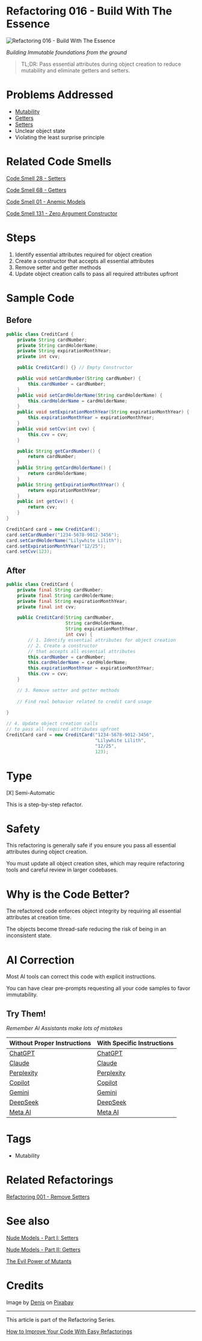 # Refactoring 016 - Build With The Essence

![Refactoring 016 - Build With The Essence](Refactoring%20016%20-%20Build%20With%20The%20Essence.jpg)

*Building Immutable foundations from the ground*

> TL;DR: Pass essential attributes during object creation to reduce mutability and eliminate getters and setters.

# Problems Addressed

- [Mutability](https://github.com/mcsee/Software-Design-Articles/tree/main/Articles/Theory/The%20Evil%20Power%20of%20Mutants/readme.md)
- [Getters](https://github.com/mcsee/Software-Design-Articles/tree/main/Articles/Code%20Smells/Code%20Smell%2068%20-%20Getters/readme.md)
- [Setters](https://github.com/mcsee/Software-Design-Articles/tree/main/Articles/Code%20Smells/Code%20Smell%2028%20-%20Setters/readme.md)
- Unclear object state
- Violating the least surprise principle

# Related Code Smells

[Code Smell 28 - Setters](https://github.com/mcsee/Software-Design-Articles/tree/main/Articles/Code%20Smells/Code%20Smell%2028%20-%20Setters/readme.md)

[Code Smell 68 - Getters](https://github.com/mcsee/Software-Design-Articles/tree/main/Articles/Code%20Smells/Code%20Smell%2068%20-%20Getters/readme.md)

[Code Smell 01 - Anemic Models](https://github.com/mcsee/Software-Design-Articles/tree/main/Articles/Code%20Smells/Code%20Smell%2001%20-%20Anemic%20Models/readme.md)

[Code Smell 131 - Zero Argument Constructor](https://github.com/mcsee/Software-Design-Articles/tree/main/Articles/Code%20Smells/Code%20Smell%20131%20-%20Zero%20Argument%20Constructor/readme.md)

# Steps

1. Identify essential attributes required for object creation
2. Create a constructor that accepts all essential attributes
3. Remove setter and getter methods 
4. Update object creation calls to pass all required attributes upfront

# Sample Code

## Before

<!-- [Gist Url](https://gist.github.com/mcsee/7dbe7a31b56db54fdb510b1cc44480b5) -->

```java
public class CreditCard {
    private String cardNumber;
    private String cardHolderName;
    private String expirationMonthYear;
    private int cvv;

    public CreditCard() {} // Empty Constructor

    public void setCardNumber(String cardNumber) { 
        this.cardNumber = cardNumber; 
    }
    public void setCardHolderName(String cardHolderName) { 
        this.cardHolderName = cardHolderName; 
    }
    public void setExpirationMonthYear(String expirationMonthYear) { 
        this.expirationMonthYear = expirationMonthYear;
    }
    public void setCvv(int cvv) { 
        this.cvv = cvv; 
    }

    public String getCardNumber() { 
        return cardNumber; 
    }
    public String getCardHolderName() {
        return cardHolderName;
    }
    public String getExpirationMonthYear() {
        return expirationMonthYear; 
    }
    public int getCvv() {
        return cvv; 
    }
}

CreditCard card = new CreditCard();
card.setCardNumber("1234-5678-9012-3456");
card.setCardHolderName("Lilywhite Lilith");
card.setExpirationMonthYear("12/25");
card.setCvv(123);
```

## After

<!-- [Gist Url](https://gist.github.com/mcsee/d78f13ba29b3b64b1a2fc3271dd3a0ac) -->

```java
public class CreditCard {
    private final String cardNumber;
    private final String cardHolderName;
    private final String expirationMonthYear;
    private final int cvv;

    public CreditCard(String cardNumber,
                      String cardHolderName,
                      String expirationMonthYear,
                      int cvv) {
        // 1. Identify essential attributes for object creation
        // 2. Create a constructor 
        // that accepts all essential attributes
        this.cardNumber = cardNumber;
        this.cardHolderName = cardHolderName;
        this.expirationMonthYear = expirationMonthYear;
        this.cvv = cvv;
    }

    // 3. Remove setter and getter methods 
    
    // Find real behavior related to credit card usage
  
}

// 4. Update object creation calls
// to pass all required attributes upfront
CreditCard card = new CreditCard("1234-5678-9012-3456",
                                 "Lilywhite Lilith", 
                                 "12/25", 
                                 123);
```

# Type

[X] Semi-Automatic

This is a step-by-step refactor.

# Safety

This refactoring is generally safe if you ensure you pass all essential attributes during object creation. 

You must update all object creation sites, which may require refactoring tools and careful review in larger codebases.

# Why is the Code Better?

The refactored code enforces object integrity by requiring all essential attributes at creation time.

The objects become thread-safe reducing the risk of being in an inconsistent state.

# AI Correction

Most AI tools can correct this code with explicit instructions. 

You can have clear pre-prompts requesting all your code samples to favor immutability.

## Try Them!

*Remember AI Assistants make lots of mistakes*

| Without Proper Instructions    | With Specific Instructions |
| -------- | ------- |
| [ChatGPT](https://chat.openai.com/?q=Correct+and+explain+this+code%3A+%60%60%60java%0D%0Apublic+class+CreditCard+%7B%0D%0A++++private+String+cardNumber%3B%0D%0A++++private+String+cardHolderName%3B%0D%0A++++private+String+expirationMonthYear%3B%0D%0A++++private+int+cvv%3B%0D%0A%0D%0A++++public+CreditCard%28%29+%7B%7D+%2F%2F+Empty+Constructor%0D%0A%0D%0A++++public+void+setCardNumber%28String+cardNumber%29+%7B+%0D%0A++++++++this.cardNumber+%3D+cardNumber%3B+%0D%0A++++%7D%0D%0A++++public+void+setCardHolderName%28String+cardHolderName%29+%7B+%0D%0A++++++++this.cardHolderName+%3D+cardHolderName%3B+%0D%0A++++%7D%0D%0A++++public+void+setExpirationMonthYear%28String+expirationMonthYear%29+%7B+%0D%0A++++++++this.expirationMonthYear+%3D+expirationMonthYear%3B%0D%0A++++%7D%0D%0A++++public+void+setCvv%28int+cvv%29+%7B+%0D%0A++++++++this.cvv+%3D+cvv%3B+%0D%0A++++%7D%0D%0A%0D%0A++++public+String+getCardNumber%28%29+%7B+%0D%0A++++++++return+cardNumber%3B+%0D%0A++++%7D%0D%0A++++public+String+getCardHolderName%28%29+%7B%0D%0A++++++++return+cardHolderName%3B%0D%0A++++%7D%0D%0A++++public+String+getExpirationMonthYear%28%29+%7B%0D%0A++++++++return+expirationMonthYear%3B+%0D%0A++++%7D%0D%0A++++public+int+getCvv%28%29+%7B%0D%0A++++++++return+cvv%3B+%0D%0A++++%7D%0D%0A%7D%0D%0A%0D%0ACreditCard+card+%3D+new+CreditCard%28%29%3B%0D%0Acard.setCardNumber%28%221234-5678-9012-3456%22%29%3B%0D%0Acard.setCardHolderName%28%22Lilywhite+Lilith%22%29%3B%0D%0Acard.setExpirationMonthYear%28%2212%2F25%22%29%3B%0D%0Acard.setCvv%28123%29%3B%0D%0A%60%60%60) | [ChatGPT](https://chat.openai.com/?q=Make+it+immutable+by+passing+all+the+attributes+in+the+constructor+avoiding+all+setters+and+getters%3A+%60%60%60java%0D%0Apublic+class+CreditCard+%7B%0D%0A++++private+String+cardNumber%3B%0D%0A++++private+String+cardHolderName%3B%0D%0A++++private+String+expirationMonthYear%3B%0D%0A++++private+int+cvv%3B%0D%0A%0D%0A++++public+CreditCard%28%29+%7B%7D+%2F%2F+Empty+Constructor%0D%0A%0D%0A++++public+void+setCardNumber%28String+cardNumber%29+%7B+%0D%0A++++++++this.cardNumber+%3D+cardNumber%3B+%0D%0A++++%7D%0D%0A++++public+void+setCardHolderName%28String+cardHolderName%29+%7B+%0D%0A++++++++this.cardHolderName+%3D+cardHolderName%3B+%0D%0A++++%7D%0D%0A++++public+void+setExpirationMonthYear%28String+expirationMonthYear%29+%7B+%0D%0A++++++++this.expirationMonthYear+%3D+expirationMonthYear%3B%0D%0A++++%7D%0D%0A++++public+void+setCvv%28int+cvv%29+%7B+%0D%0A++++++++this.cvv+%3D+cvv%3B+%0D%0A++++%7D%0D%0A%0D%0A++++public+String+getCardNumber%28%29+%7B+%0D%0A++++++++return+cardNumber%3B+%0D%0A++++%7D%0D%0A++++public+String+getCardHolderName%28%29+%7B%0D%0A++++++++return+cardHolderName%3B%0D%0A++++%7D%0D%0A++++public+String+getExpirationMonthYear%28%29+%7B%0D%0A++++++++return+expirationMonthYear%3B+%0D%0A++++%7D%0D%0A++++public+int+getCvv%28%29+%7B%0D%0A++++++++return+cvv%3B+%0D%0A++++%7D%0D%0A%7D%0D%0A%0D%0ACreditCard+card+%3D+new+CreditCard%28%29%3B%0D%0Acard.setCardNumber%28%221234-5678-9012-3456%22%29%3B%0D%0Acard.setCardHolderName%28%22Lilywhite+Lilith%22%29%3B%0D%0Acard.setExpirationMonthYear%28%2212%2F25%22%29%3B%0D%0Acard.setCvv%28123%29%3B%0D%0A%60%60%60) |
| [Claude](https://claude.ai/new?q=Correct+and+explain+this+code%3A+%60%60%60java%0D%0Apublic+class+CreditCard+%7B%0D%0A++++private+String+cardNumber%3B%0D%0A++++private+String+cardHolderName%3B%0D%0A++++private+String+expirationMonthYear%3B%0D%0A++++private+int+cvv%3B%0D%0A%0D%0A++++public+CreditCard%28%29+%7B%7D+%2F%2F+Empty+Constructor%0D%0A%0D%0A++++public+void+setCardNumber%28String+cardNumber%29+%7B+%0D%0A++++++++this.cardNumber+%3D+cardNumber%3B+%0D%0A++++%7D%0D%0A++++public+void+setCardHolderName%28String+cardHolderName%29+%7B+%0D%0A++++++++this.cardHolderName+%3D+cardHolderName%3B+%0D%0A++++%7D%0D%0A++++public+void+setExpirationMonthYear%28String+expirationMonthYear%29+%7B+%0D%0A++++++++this.expirationMonthYear+%3D+expirationMonthYear%3B%0D%0A++++%7D%0D%0A++++public+void+setCvv%28int+cvv%29+%7B+%0D%0A++++++++this.cvv+%3D+cvv%3B+%0D%0A++++%7D%0D%0A%0D%0A++++public+String+getCardNumber%28%29+%7B+%0D%0A++++++++return+cardNumber%3B+%0D%0A++++%7D%0D%0A++++public+String+getCardHolderName%28%29+%7B%0D%0A++++++++return+cardHolderName%3B%0D%0A++++%7D%0D%0A++++public+String+getExpirationMonthYear%28%29+%7B%0D%0A++++++++return+expirationMonthYear%3B+%0D%0A++++%7D%0D%0A++++public+int+getCvv%28%29+%7B%0D%0A++++++++return+cvv%3B+%0D%0A++++%7D%0D%0A%7D%0D%0A%0D%0ACreditCard+card+%3D+new+CreditCard%28%29%3B%0D%0Acard.setCardNumber%28%221234-5678-9012-3456%22%29%3B%0D%0Acard.setCardHolderName%28%22Lilywhite+Lilith%22%29%3B%0D%0Acard.setExpirationMonthYear%28%2212%2F25%22%29%3B%0D%0Acard.setCvv%28123%29%3B%0D%0A%60%60%60) | [Claude](https://claude.ai/new?q=Make+it+immutable+by+passing+all+the+attributes+in+the+constructor+avoiding+all+setters+and+getters%3A+%60%60%60java%0D%0Apublic+class+CreditCard+%7B%0D%0A++++private+String+cardNumber%3B%0D%0A++++private+String+cardHolderName%3B%0D%0A++++private+String+expirationMonthYear%3B%0D%0A++++private+int+cvv%3B%0D%0A%0D%0A++++public+CreditCard%28%29+%7B%7D+%2F%2F+Empty+Constructor%0D%0A%0D%0A++++public+void+setCardNumber%28String+cardNumber%29+%7B+%0D%0A++++++++this.cardNumber+%3D+cardNumber%3B+%0D%0A++++%7D%0D%0A++++public+void+setCardHolderName%28String+cardHolderName%29+%7B+%0D%0A++++++++this.cardHolderName+%3D+cardHolderName%3B+%0D%0A++++%7D%0D%0A++++public+void+setExpirationMonthYear%28String+expirationMonthYear%29+%7B+%0D%0A++++++++this.expirationMonthYear+%3D+expirationMonthYear%3B%0D%0A++++%7D%0D%0A++++public+void+setCvv%28int+cvv%29+%7B+%0D%0A++++++++this.cvv+%3D+cvv%3B+%0D%0A++++%7D%0D%0A%0D%0A++++public+String+getCardNumber%28%29+%7B+%0D%0A++++++++return+cardNumber%3B+%0D%0A++++%7D%0D%0A++++public+String+getCardHolderName%28%29+%7B%0D%0A++++++++return+cardHolderName%3B%0D%0A++++%7D%0D%0A++++public+String+getExpirationMonthYear%28%29+%7B%0D%0A++++++++return+expirationMonthYear%3B+%0D%0A++++%7D%0D%0A++++public+int+getCvv%28%29+%7B%0D%0A++++++++return+cvv%3B+%0D%0A++++%7D%0D%0A%7D%0D%0A%0D%0ACreditCard+card+%3D+new+CreditCard%28%29%3B%0D%0Acard.setCardNumber%28%221234-5678-9012-3456%22%29%3B%0D%0Acard.setCardHolderName%28%22Lilywhite+Lilith%22%29%3B%0D%0Acard.setExpirationMonthYear%28%2212%2F25%22%29%3B%0D%0Acard.setCvv%28123%29%3B%0D%0A%60%60%60) |
| [Perplexity](https://www.perplexity.ai/?q=Correct+and+explain+this+code%3A+%60%60%60java%0D%0Apublic+class+CreditCard+%7B%0D%0A++++private+String+cardNumber%3B%0D%0A++++private+String+cardHolderName%3B%0D%0A++++private+String+expirationMonthYear%3B%0D%0A++++private+int+cvv%3B%0D%0A%0D%0A++++public+CreditCard%28%29+%7B%7D+%2F%2F+Empty+Constructor%0D%0A%0D%0A++++public+void+setCardNumber%28String+cardNumber%29+%7B+%0D%0A++++++++this.cardNumber+%3D+cardNumber%3B+%0D%0A++++%7D%0D%0A++++public+void+setCardHolderName%28String+cardHolderName%29+%7B+%0D%0A++++++++this.cardHolderName+%3D+cardHolderName%3B+%0D%0A++++%7D%0D%0A++++public+void+setExpirationMonthYear%28String+expirationMonthYear%29+%7B+%0D%0A++++++++this.expirationMonthYear+%3D+expirationMonthYear%3B%0D%0A++++%7D%0D%0A++++public+void+setCvv%28int+cvv%29+%7B+%0D%0A++++++++this.cvv+%3D+cvv%3B+%0D%0A++++%7D%0D%0A%0D%0A++++public+String+getCardNumber%28%29+%7B+%0D%0A++++++++return+cardNumber%3B+%0D%0A++++%7D%0D%0A++++public+String+getCardHolderName%28%29+%7B%0D%0A++++++++return+cardHolderName%3B%0D%0A++++%7D%0D%0A++++public+String+getExpirationMonthYear%28%29+%7B%0D%0A++++++++return+expirationMonthYear%3B+%0D%0A++++%7D%0D%0A++++public+int+getCvv%28%29+%7B%0D%0A++++++++return+cvv%3B+%0D%0A++++%7D%0D%0A%7D%0D%0A%0D%0ACreditCard+card+%3D+new+CreditCard%28%29%3B%0D%0Acard.setCardNumber%28%221234-5678-9012-3456%22%29%3B%0D%0Acard.setCardHolderName%28%22Lilywhite+Lilith%22%29%3B%0D%0Acard.setExpirationMonthYear%28%2212%2F25%22%29%3B%0D%0Acard.setCvv%28123%29%3B%0D%0A%60%60%60) | [Perplexity](https://www.perplexity.ai/?q=Make+it+immutable+by+passing+all+the+attributes+in+the+constructor+avoiding+all+setters+and+getters%3A+%60%60%60java%0D%0Apublic+class+CreditCard+%7B%0D%0A++++private+String+cardNumber%3B%0D%0A++++private+String+cardHolderName%3B%0D%0A++++private+String+expirationMonthYear%3B%0D%0A++++private+int+cvv%3B%0D%0A%0D%0A++++public+CreditCard%28%29+%7B%7D+%2F%2F+Empty+Constructor%0D%0A%0D%0A++++public+void+setCardNumber%28String+cardNumber%29+%7B+%0D%0A++++++++this.cardNumber+%3D+cardNumber%3B+%0D%0A++++%7D%0D%0A++++public+void+setCardHolderName%28String+cardHolderName%29+%7B+%0D%0A++++++++this.cardHolderName+%3D+cardHolderName%3B+%0D%0A++++%7D%0D%0A++++public+void+setExpirationMonthYear%28String+expirationMonthYear%29+%7B+%0D%0A++++++++this.expirationMonthYear+%3D+expirationMonthYear%3B%0D%0A++++%7D%0D%0A++++public+void+setCvv%28int+cvv%29+%7B+%0D%0A++++++++this.cvv+%3D+cvv%3B+%0D%0A++++%7D%0D%0A%0D%0A++++public+String+getCardNumber%28%29+%7B+%0D%0A++++++++return+cardNumber%3B+%0D%0A++++%7D%0D%0A++++public+String+getCardHolderName%28%29+%7B%0D%0A++++++++return+cardHolderName%3B%0D%0A++++%7D%0D%0A++++public+String+getExpirationMonthYear%28%29+%7B%0D%0A++++++++return+expirationMonthYear%3B+%0D%0A++++%7D%0D%0A++++public+int+getCvv%28%29+%7B%0D%0A++++++++return+cvv%3B+%0D%0A++++%7D%0D%0A%7D%0D%0A%0D%0ACreditCard+card+%3D+new+CreditCard%28%29%3B%0D%0Acard.setCardNumber%28%221234-5678-9012-3456%22%29%3B%0D%0Acard.setCardHolderName%28%22Lilywhite+Lilith%22%29%3B%0D%0Acard.setExpirationMonthYear%28%2212%2F25%22%29%3B%0D%0Acard.setCvv%28123%29%3B%0D%0A%60%60%60) |
| [Copilot](https://www.bing.com/chat?showconv=1&sendquery=1&q=Correct+and+explain+this+code%3A+%60%60%60java%0D%0Apublic+class+CreditCard+%7B%0D%0A++++private+String+cardNumber%3B%0D%0A++++private+String+cardHolderName%3B%0D%0A++++private+String+expirationMonthYear%3B%0D%0A++++private+int+cvv%3B%0D%0A%0D%0A++++public+CreditCard%28%29+%7B%7D+%2F%2F+Empty+Constructor%0D%0A%0D%0A++++public+void+setCardNumber%28String+cardNumber%29+%7B+%0D%0A++++++++this.cardNumber+%3D+cardNumber%3B+%0D%0A++++%7D%0D%0A++++public+void+setCardHolderName%28String+cardHolderName%29+%7B+%0D%0A++++++++this.cardHolderName+%3D+cardHolderName%3B+%0D%0A++++%7D%0D%0A++++public+void+setExpirationMonthYear%28String+expirationMonthYear%29+%7B+%0D%0A++++++++this.expirationMonthYear+%3D+expirationMonthYear%3B%0D%0A++++%7D%0D%0A++++public+void+setCvv%28int+cvv%29+%7B+%0D%0A++++++++this.cvv+%3D+cvv%3B+%0D%0A++++%7D%0D%0A%0D%0A++++public+String+getCardNumber%28%29+%7B+%0D%0A++++++++return+cardNumber%3B+%0D%0A++++%7D%0D%0A++++public+String+getCardHolderName%28%29+%7B%0D%0A++++++++return+cardHolderName%3B%0D%0A++++%7D%0D%0A++++public+String+getExpirationMonthYear%28%29+%7B%0D%0A++++++++return+expirationMonthYear%3B+%0D%0A++++%7D%0D%0A++++public+int+getCvv%28%29+%7B%0D%0A++++++++return+cvv%3B+%0D%0A++++%7D%0D%0A%7D%0D%0A%0D%0ACreditCard+card+%3D+new+CreditCard%28%29%3B%0D%0Acard.setCardNumber%28%221234-5678-9012-3456%22%29%3B%0D%0Acard.setCardHolderName%28%22Lilywhite+Lilith%22%29%3B%0D%0Acard.setExpirationMonthYear%28%2212%2F25%22%29%3B%0D%0Acard.setCvv%28123%29%3B%0D%0A%60%60%60) | [Copilot](https://www.bing.com/chat?showconv=1&sendquery=1&q=Make+it+immutable+by+passing+all+the+attributes+in+the+constructor+avoiding+all+setters+and+getters%3A+%60%60%60java%0D%0Apublic+class+CreditCard+%7B%0D%0A++++private+String+cardNumber%3B%0D%0A++++private+String+cardHolderName%3B%0D%0A++++private+String+expirationMonthYear%3B%0D%0A++++private+int+cvv%3B%0D%0A%0D%0A++++public+CreditCard%28%29+%7B%7D+%2F%2F+Empty+Constructor%0D%0A%0D%0A++++public+void+setCardNumber%28String+cardNumber%29+%7B+%0D%0A++++++++this.cardNumber+%3D+cardNumber%3B+%0D%0A++++%7D%0D%0A++++public+void+setCardHolderName%28String+cardHolderName%29+%7B+%0D%0A++++++++this.cardHolderName+%3D+cardHolderName%3B+%0D%0A++++%7D%0D%0A++++public+void+setExpirationMonthYear%28String+expirationMonthYear%29+%7B+%0D%0A++++++++this.expirationMonthYear+%3D+expirationMonthYear%3B%0D%0A++++%7D%0D%0A++++public+void+setCvv%28int+cvv%29+%7B+%0D%0A++++++++this.cvv+%3D+cvv%3B+%0D%0A++++%7D%0D%0A%0D%0A++++public+String+getCardNumber%28%29+%7B+%0D%0A++++++++return+cardNumber%3B+%0D%0A++++%7D%0D%0A++++public+String+getCardHolderName%28%29+%7B%0D%0A++++++++return+cardHolderName%3B%0D%0A++++%7D%0D%0A++++public+String+getExpirationMonthYear%28%29+%7B%0D%0A++++++++return+expirationMonthYear%3B+%0D%0A++++%7D%0D%0A++++public+int+getCvv%28%29+%7B%0D%0A++++++++return+cvv%3B+%0D%0A++++%7D%0D%0A%7D%0D%0A%0D%0ACreditCard+card+%3D+new+CreditCard%28%29%3B%0D%0Acard.setCardNumber%28%221234-5678-9012-3456%22%29%3B%0D%0Acard.setCardHolderName%28%22Lilywhite+Lilith%22%29%3B%0D%0Acard.setExpirationMonthYear%28%2212%2F25%22%29%3B%0D%0Acard.setCvv%28123%29%3B%0D%0A%60%60%60) |
| [Gemini](https://gemini.google.com/?q=Correct+and+explain+this+code%3A+%60%60%60java%0D%0Apublic+class+CreditCard+%7B%0D%0A++++private+String+cardNumber%3B%0D%0A++++private+String+cardHolderName%3B%0D%0A++++private+String+expirationMonthYear%3B%0D%0A++++private+int+cvv%3B%0D%0A%0D%0A++++public+CreditCard%28%29+%7B%7D+%2F%2F+Empty+Constructor%0D%0A%0D%0A++++public+void+setCardNumber%28String+cardNumber%29+%7B+%0D%0A++++++++this.cardNumber+%3D+cardNumber%3B+%0D%0A++++%7D%0D%0A++++public+void+setCardHolderName%28String+cardHolderName%29+%7B+%0D%0A++++++++this.cardHolderName+%3D+cardHolderName%3B+%0D%0A++++%7D%0D%0A++++public+void+setExpirationMonthYear%28String+expirationMonthYear%29+%7B+%0D%0A++++++++this.expirationMonthYear+%3D+expirationMonthYear%3B%0D%0A++++%7D%0D%0A++++public+void+setCvv%28int+cvv%29+%7B+%0D%0A++++++++this.cvv+%3D+cvv%3B+%0D%0A++++%7D%0D%0A%0D%0A++++public+String+getCardNumber%28%29+%7B+%0D%0A++++++++return+cardNumber%3B+%0D%0A++++%7D%0D%0A++++public+String+getCardHolderName%28%29+%7B%0D%0A++++++++return+cardHolderName%3B%0D%0A++++%7D%0D%0A++++public+String+getExpirationMonthYear%28%29+%7B%0D%0A++++++++return+expirationMonthYear%3B+%0D%0A++++%7D%0D%0A++++public+int+getCvv%28%29+%7B%0D%0A++++++++return+cvv%3B+%0D%0A++++%7D%0D%0A%7D%0D%0A%0D%0ACreditCard+card+%3D+new+CreditCard%28%29%3B%0D%0Acard.setCardNumber%28%221234-5678-9012-3456%22%29%3B%0D%0Acard.setCardHolderName%28%22Lilywhite+Lilith%22%29%3B%0D%0Acard.setExpirationMonthYear%28%2212%2F25%22%29%3B%0D%0Acard.setCvv%28123%29%3B%0D%0A%60%60%60) | [Gemini](https://gemini.google.com/?q=Make+it+immutable+by+passing+all+the+attributes+in+the+constructor+avoiding+all+setters+and+getters%3A+%60%60%60java%0D%0Apublic+class+CreditCard+%7B%0D%0A++++private+String+cardNumber%3B%0D%0A++++private+String+cardHolderName%3B%0D%0A++++private+String+expirationMonthYear%3B%0D%0A++++private+int+cvv%3B%0D%0A%0D%0A++++public+CreditCard%28%29+%7B%7D+%2F%2F+Empty+Constructor%0D%0A%0D%0A++++public+void+setCardNumber%28String+cardNumber%29+%7B+%0D%0A++++++++this.cardNumber+%3D+cardNumber%3B+%0D%0A++++%7D%0D%0A++++public+void+setCardHolderName%28String+cardHolderName%29+%7B+%0D%0A++++++++this.cardHolderName+%3D+cardHolderName%3B+%0D%0A++++%7D%0D%0A++++public+void+setExpirationMonthYear%28String+expirationMonthYear%29+%7B+%0D%0A++++++++this.expirationMonthYear+%3D+expirationMonthYear%3B%0D%0A++++%7D%0D%0A++++public+void+setCvv%28int+cvv%29+%7B+%0D%0A++++++++this.cvv+%3D+cvv%3B+%0D%0A++++%7D%0D%0A%0D%0A++++public+String+getCardNumber%28%29+%7B+%0D%0A++++++++return+cardNumber%3B+%0D%0A++++%7D%0D%0A++++public+String+getCardHolderName%28%29+%7B%0D%0A++++++++return+cardHolderName%3B%0D%0A++++%7D%0D%0A++++public+String+getExpirationMonthYear%28%29+%7B%0D%0A++++++++return+expirationMonthYear%3B+%0D%0A++++%7D%0D%0A++++public+int+getCvv%28%29+%7B%0D%0A++++++++return+cvv%3B+%0D%0A++++%7D%0D%0A%7D%0D%0A%0D%0ACreditCard+card+%3D+new+CreditCard%28%29%3B%0D%0Acard.setCardNumber%28%221234-5678-9012-3456%22%29%3B%0D%0Acard.setCardHolderName%28%22Lilywhite+Lilith%22%29%3B%0D%0Acard.setExpirationMonthYear%28%2212%2F25%22%29%3B%0D%0Acard.setCvv%28123%29%3B%0D%0A%60%60%60) | 
| [DeepSeek](https://chat.deepseek.com/?q=Correct+and+explain+this+code%3A+%60%60%60java%0D%0Apublic+class+CreditCard+%7B%0D%0A++++private+String+cardNumber%3B%0D%0A++++private+String+cardHolderName%3B%0D%0A++++private+String+expirationMonthYear%3B%0D%0A++++private+int+cvv%3B%0D%0A%0D%0A++++public+CreditCard%28%29+%7B%7D+%2F%2F+Empty+Constructor%0D%0A%0D%0A++++public+void+setCardNumber%28String+cardNumber%29+%7B+%0D%0A++++++++this.cardNumber+%3D+cardNumber%3B+%0D%0A++++%7D%0D%0A++++public+void+setCardHolderName%28String+cardHolderName%29+%7B+%0D%0A++++++++this.cardHolderName+%3D+cardHolderName%3B+%0D%0A++++%7D%0D%0A++++public+void+setExpirationMonthYear%28String+expirationMonthYear%29+%7B+%0D%0A++++++++this.expirationMonthYear+%3D+expirationMonthYear%3B%0D%0A++++%7D%0D%0A++++public+void+setCvv%28int+cvv%29+%7B+%0D%0A++++++++this.cvv+%3D+cvv%3B+%0D%0A++++%7D%0D%0A%0D%0A++++public+String+getCardNumber%28%29+%7B+%0D%0A++++++++return+cardNumber%3B+%0D%0A++++%7D%0D%0A++++public+String+getCardHolderName%28%29+%7B%0D%0A++++++++return+cardHolderName%3B%0D%0A++++%7D%0D%0A++++public+String+getExpirationMonthYear%28%29+%7B%0D%0A++++++++return+expirationMonthYear%3B+%0D%0A++++%7D%0D%0A++++public+int+getCvv%28%29+%7B%0D%0A++++++++return+cvv%3B+%0D%0A++++%7D%0D%0A%7D%0D%0A%0D%0ACreditCard+card+%3D+new+CreditCard%28%29%3B%0D%0Acard.setCardNumber%28%221234-5678-9012-3456%22%29%3B%0D%0Acard.setCardHolderName%28%22Lilywhite+Lilith%22%29%3B%0D%0Acard.setExpirationMonthYear%28%2212%2F25%22%29%3B%0D%0Acard.setCvv%28123%29%3B%0D%0A%60%60%60) | [DeepSeek](https://chat.deepseek.com/?q=Make+it+immutable+by+passing+all+the+attributes+in+the+constructor+avoiding+all+setters+and+getters%3A+%60%60%60java%0D%0Apublic+class+CreditCard+%7B%0D%0A++++private+String+cardNumber%3B%0D%0A++++private+String+cardHolderName%3B%0D%0A++++private+String+expirationMonthYear%3B%0D%0A++++private+int+cvv%3B%0D%0A%0D%0A++++public+CreditCard%28%29+%7B%7D+%2F%2F+Empty+Constructor%0D%0A%0D%0A++++public+void+setCardNumber%28String+cardNumber%29+%7B+%0D%0A++++++++this.cardNumber+%3D+cardNumber%3B+%0D%0A++++%7D%0D%0A++++public+void+setCardHolderName%28String+cardHolderName%29+%7B+%0D%0A++++++++this.cardHolderName+%3D+cardHolderName%3B+%0D%0A++++%7D%0D%0A++++public+void+setExpirationMonthYear%28String+expirationMonthYear%29+%7B+%0D%0A++++++++this.expirationMonthYear+%3D+expirationMonthYear%3B%0D%0A++++%7D%0D%0A++++public+void+setCvv%28int+cvv%29+%7B+%0D%0A++++++++this.cvv+%3D+cvv%3B+%0D%0A++++%7D%0D%0A%0D%0A++++public+String+getCardNumber%28%29+%7B+%0D%0A++++++++return+cardNumber%3B+%0D%0A++++%7D%0D%0A++++public+String+getCardHolderName%28%29+%7B%0D%0A++++++++return+cardHolderName%3B%0D%0A++++%7D%0D%0A++++public+String+getExpirationMonthYear%28%29+%7B%0D%0A++++++++return+expirationMonthYear%3B+%0D%0A++++%7D%0D%0A++++public+int+getCvv%28%29+%7B%0D%0A++++++++return+cvv%3B+%0D%0A++++%7D%0D%0A%7D%0D%0A%0D%0ACreditCard+card+%3D+new+CreditCard%28%29%3B%0D%0Acard.setCardNumber%28%221234-5678-9012-3456%22%29%3B%0D%0Acard.setCardHolderName%28%22Lilywhite+Lilith%22%29%3B%0D%0Acard.setExpirationMonthYear%28%2212%2F25%22%29%3B%0D%0Acard.setCvv%28123%29%3B%0D%0A%60%60%60) | 
| [Meta AI](https://www.meta.ai/chat?q=Correct+and+explain+this+code%3A+%60%60%60java%0D%0Apublic+class+CreditCard+%7B%0D%0A++++private+String+cardNumber%3B%0D%0A++++private+String+cardHolderName%3B%0D%0A++++private+String+expirationMonthYear%3B%0D%0A++++private+int+cvv%3B%0D%0A%0D%0A++++public+CreditCard%28%29+%7B%7D+%2F%2F+Empty+Constructor%0D%0A%0D%0A++++public+void+setCardNumber%28String+cardNumber%29+%7B+%0D%0A++++++++this.cardNumber+%3D+cardNumber%3B+%0D%0A++++%7D%0D%0A++++public+void+setCardHolderName%28String+cardHolderName%29+%7B+%0D%0A++++++++this.cardHolderName+%3D+cardHolderName%3B+%0D%0A++++%7D%0D%0A++++public+void+setExpirationMonthYear%28String+expirationMonthYear%29+%7B+%0D%0A++++++++this.expirationMonthYear+%3D+expirationMonthYear%3B%0D%0A++++%7D%0D%0A++++public+void+setCvv%28int+cvv%29+%7B+%0D%0A++++++++this.cvv+%3D+cvv%3B+%0D%0A++++%7D%0D%0A%0D%0A++++public+String+getCardNumber%28%29+%7B+%0D%0A++++++++return+cardNumber%3B+%0D%0A++++%7D%0D%0A++++public+String+getCardHolderName%28%29+%7B%0D%0A++++++++return+cardHolderName%3B%0D%0A++++%7D%0D%0A++++public+String+getExpirationMonthYear%28%29+%7B%0D%0A++++++++return+expirationMonthYear%3B+%0D%0A++++%7D%0D%0A++++public+int+getCvv%28%29+%7B%0D%0A++++++++return+cvv%3B+%0D%0A++++%7D%0D%0A%7D%0D%0A%0D%0ACreditCard+card+%3D+new+CreditCard%28%29%3B%0D%0Acard.setCardNumber%28%221234-5678-9012-3456%22%29%3B%0D%0Acard.setCardHolderName%28%22Lilywhite+Lilith%22%29%3B%0D%0Acard.setExpirationMonthYear%28%2212%2F25%22%29%3B%0D%0Acard.setCvv%28123%29%3B%0D%0A%60%60%60) | [Meta AI](https://www.meta.ai/?q=Make+it+immutable+by+passing+all+the+attributes+in+the+constructor+avoiding+all+setters+and+getters%3A+%60%60%60java%0D%0Apublic+class+CreditCard+%7B%0D%0A++++private+String+cardNumber%3B%0D%0A++++private+String+cardHolderName%3B%0D%0A++++private+String+expirationMonthYear%3B%0D%0A++++private+int+cvv%3B%0D%0A%0D%0A++++public+CreditCard%28%29+%7B%7D+%2F%2F+Empty+Constructor%0D%0A%0D%0A++++public+void+setCardNumber%28String+cardNumber%29+%7B+%0D%0A++++++++this.cardNumber+%3D+cardNumber%3B+%0D%0A++++%7D%0D%0A++++public+void+setCardHolderName%28String+cardHolderName%29+%7B+%0D%0A++++++++this.cardHolderName+%3D+cardHolderName%3B+%0D%0A++++%7D%0D%0A++++public+void+setExpirationMonthYear%28String+expirationMonthYear%29+%7B+%0D%0A++++++++this.expirationMonthYear+%3D+expirationMonthYear%3B%0D%0A++++%7D%0D%0A++++public+void+setCvv%28int+cvv%29+%7B+%0D%0A++++++++this.cvv+%3D+cvv%3B+%0D%0A++++%7D%0D%0A%0D%0A++++public+String+getCardNumber%28%29+%7B+%0D%0A++++++++return+cardNumber%3B+%0D%0A++++%7D%0D%0A++++public+String+getCardHolderName%28%29+%7B%0D%0A++++++++return+cardHolderName%3B%0D%0A++++%7D%0D%0A++++public+String+getExpirationMonthYear%28%29+%7B%0D%0A++++++++return+expirationMonthYear%3B+%0D%0A++++%7D%0D%0A++++public+int+getCvv%28%29+%7B%0D%0A++++++++return+cvv%3B+%0D%0A++++%7D%0D%0A%7D%0D%0A%0D%0ACreditCard+card+%3D+new+CreditCard%28%29%3B%0D%0Acard.setCardNumber%28%221234-5678-9012-3456%22%29%3B%0D%0Acard.setCardHolderName%28%22Lilywhite+Lilith%22%29%3B%0D%0Acard.setExpirationMonthYear%28%2212%2F25%22%29%3B%0D%0Acard.setCvv%28123%29%3B%0D%0A%60%60%60) | 

# Tags

- Mutability

# Related Refactorings

[Refactoring 001 - Remove Setters](https://github.com/mcsee/Software-Design-Articles/tree/main/Articles/Refactorings/Refactoring%20001%20-%20Remove%20Setters/readme.md) 

# See also

[Nude Models - Part I: Setters](https://github.com/mcsee/Software-Design-Articles/tree/main/Articles/Theory/Nude%20Models - Part%20I Setters/readme.md)

[Nude Models - Part II: Getters](https://github.com/mcsee/Software-Design-Articles/tree/main/Articles/Theory/Nude%20Models - Part%20II Getters/readme.md)

[The Evil Power of Mutants](https://github.com/mcsee/Software-Design-Articles/tree/main/Articles/Theory/The%20Evil%20Power%20of%20Mutants/readme.md)

# Credits
 
Image by [Denis](https://pixabay.com/users/devolk-3045099/) on [Pixabay](https://pixabay.com/)

* * * 

This article is part of the Refactoring Series.

[How to Improve Your Code With Easy Refactorings](https://github.com/mcsee/Software-Design-Articles/tree/main/Articles/Refactorings/How%20to%20Improve%20your%20Code%20With%20Easy%20Refactorings/readme.md)